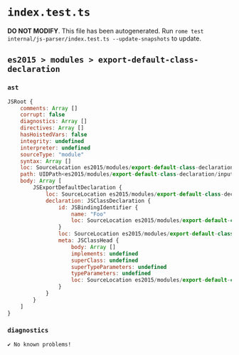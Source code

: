 # `index.test.ts`

**DO NOT MODIFY**. This file has been autogenerated. Run `rome test internal/js-parser/index.test.ts --update-snapshots` to update.

## `es2015 > modules > export-default-class-declaration`

### `ast`

```javascript
JSRoot {
	comments: Array []
	corrupt: false
	diagnostics: Array []
	directives: Array []
	hasHoistedVars: false
	integrity: undefined
	interpreter: undefined
	sourceType: "module"
	syntax: Array []
	loc: SourceLocation es2015/modules/export-default-class-declaration/input.js 1:0-2:0
	path: UIDPath<es2015/modules/export-default-class-declaration/input.js>
	body: Array [
		JSExportDefaultDeclaration {
			loc: SourceLocation es2015/modules/export-default-class-declaration/input.js 1:0-1:27
			declaration: JSClassDeclaration {
				id: JSBindingIdentifier {
					name: "Foo"
					loc: SourceLocation es2015/modules/export-default-class-declaration/input.js 1:21-1:24 (Foo)
				}
				loc: SourceLocation es2015/modules/export-default-class-declaration/input.js 1:15-1:27
				meta: JSClassHead {
					body: Array []
					implements: undefined
					superClass: undefined
					superTypeParameters: undefined
					typeParameters: undefined
					loc: SourceLocation es2015/modules/export-default-class-declaration/input.js 1:15-1:27
				}
			}
		}
	]
}
```

### `diagnostics`

```
✔ No known problems!

```
